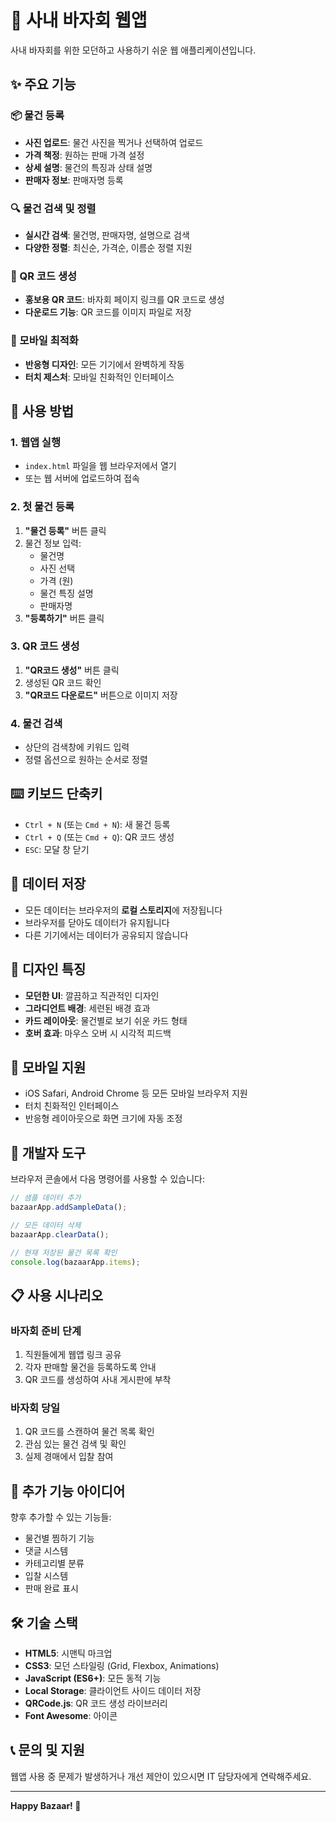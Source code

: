 # 🏪 사내 바자회 웹앱

사내 바자회를 위한 모던하고 사용하기 쉬운 웹 애플리케이션입니다.

## ✨ 주요 기능

### 📦 물건 등록
- **사진 업로드**: 물건 사진을 찍거나 선택하여 업로드
- **가격 책정**: 원하는 판매 가격 설정
- **상세 설명**: 물건의 특징과 상태 설명
- **판매자 정보**: 판매자명 등록

### 🔍 물건 검색 및 정렬
- **실시간 검색**: 물건명, 판매자명, 설명으로 검색
- **다양한 정렬**: 최신순, 가격순, 이름순 정렬 지원

### 📱 QR 코드 생성
- **홍보용 QR 코드**: 바자회 페이지 링크를 QR 코드로 생성
- **다운로드 기능**: QR 코드를 이미지 파일로 저장

### 📱 모바일 최적화
- **반응형 디자인**: 모든 기기에서 완벽하게 작동
- **터치 제스처**: 모바일 친화적인 인터페이스

## 🚀 사용 방법

### 1. 웹앱 실행
- `index.html` 파일을 웹 브라우저에서 열기
- 또는 웹 서버에 업로드하여 접속

### 2. 첫 물건 등록
1. **"물건 등록"** 버튼 클릭
2. 물건 정보 입력:
   - 물건명
   - 사진 선택
   - 가격 (원)
   - 물건 특징 설명
   - 판매자명
3. **"등록하기"** 버튼 클릭

### 3. QR 코드 생성
1. **"QR코드 생성"** 버튼 클릭
2. 생성된 QR 코드 확인
3. **"QR코드 다운로드"** 버튼으로 이미지 저장

### 4. 물건 검색
- 상단의 검색창에 키워드 입력
- 정렬 옵션으로 원하는 순서로 정렬

## ⌨️ 키보드 단축키

- `Ctrl + N` (또는 `Cmd + N`): 새 물건 등록
- `Ctrl + Q` (또는 `Cmd + Q`): QR 코드 생성
- `ESC`: 모달 창 닫기

## 💾 데이터 저장

- 모든 데이터는 브라우저의 **로컬 스토리지**에 저장됩니다
- 브라우저를 닫아도 데이터가 유지됩니다
- 다른 기기에서는 데이터가 공유되지 않습니다

## 🎨 디자인 특징

- **모던한 UI**: 깔끔하고 직관적인 디자인
- **그라디언트 배경**: 세련된 배경 효과
- **카드 레이아웃**: 물건별로 보기 쉬운 카드 형태
- **호버 효과**: 마우스 오버 시 시각적 피드백

## 📱 모바일 지원

- iOS Safari, Android Chrome 등 모든 모바일 브라우저 지원
- 터치 친화적인 인터페이스
- 반응형 레이아웃으로 화면 크기에 자동 조정

## 🔧 개발자 도구

브라우저 콘솔에서 다음 명령어를 사용할 수 있습니다:

```javascript
// 샘플 데이터 추가
bazaarApp.addSampleData();

// 모든 데이터 삭제
bazaarApp.clearData();

// 현재 저장된 물건 목록 확인
console.log(bazaarApp.items);
```

## 📋 사용 시나리오

### 바자회 준비 단계
1. 직원들에게 웹앱 링크 공유
2. 각자 판매할 물건을 등록하도록 안내
3. QR 코드를 생성하여 사내 게시판에 부착

### 바자회 당일
1. QR 코드를 스캔하여 물건 목록 확인
2. 관심 있는 물건 검색 및 확인
3. 실제 경매에서 입찰 참여

## 🌟 추가 기능 아이디어

향후 추가할 수 있는 기능들:
- 물건별 찜하기 기능
- 댓글 시스템
- 카테고리별 분류
- 입찰 시스템
- 판매 완료 표시

## 🛠️ 기술 스택

- **HTML5**: 시맨틱 마크업
- **CSS3**: 모던 스타일링 (Grid, Flexbox, Animations)
- **JavaScript (ES6+)**: 모든 동적 기능
- **Local Storage**: 클라이언트 사이드 데이터 저장
- **QRCode.js**: QR 코드 생성 라이브러리
- **Font Awesome**: 아이콘

## 📞 문의 및 지원

웹앱 사용 중 문제가 발생하거나 개선 제안이 있으시면 IT 담당자에게 연락해주세요.

---

**Happy Bazaar! 🎉** 